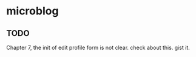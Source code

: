# microblog
## TODO
Chapter 7, the init of edit profile form is not clear. check about this. gist it.
